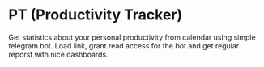 # PT (Productivity Tracker)
Get statistics about your personal productivity from calendar using simple telegram bot. Load link, grant read access for the bot and get regular reporst with nice dashboards.